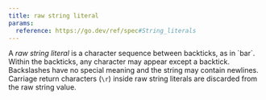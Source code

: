 ```yaml
---
title: raw string literal
params:
  reference: https://go.dev/ref/spec#String_literals
---
```


A _raw string literal_ is a character sequence between backticks, as in \`bar\`. Within the backticks, any character may appear except a backtick. Backslashes have no special meaning and the string may contain newlines. Carriage return characters (`\r`) inside raw string literals are discarded from the raw string value.
